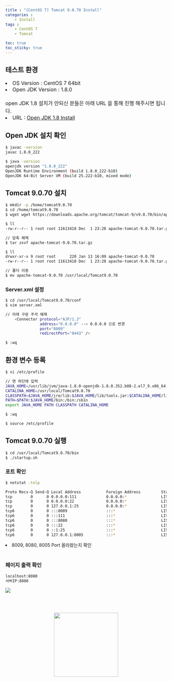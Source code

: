 ```yaml
---
title : "[CentOS 7] Tomcat 9.0.70 Install"
categories : 
    - Install
tags :
    - CentOS 7
    - Tomcat

toc: true
toc_sticky: true
---
```





## 테스트 환경
<div style="font-size:16px;">
<li> OS Version : CentOS 7 64bit </li>
<li> Open JDK Version : 1.8.0 </li>
<br>
open JDK 1.8 설치가 안되신 분들은 아래 URL 을 통해 진행 해주시면 됩니다.<br>
<li> URL : <a href="https://hyundo0630.github.io/install/CentOS-7-Open-JDK-1.8-Install/"> Open JDK 1.8 Install</a></li>
</div>

## Open JDK 설치 확인
```bash
$ javac -version
javac 1.8.0_222

$ java -version
openjdk version "1.8.0_222"
OpenJDK Runtime Environment (build 1.8.0_222-b10)
OpenJDK 64-Bit Server VM (build 25.222-b10, mixed mode)
```

## Tomcat 9.0.70 설치
```bash
$ mkdir -p /home/tomcat9.0.70
$ cd /home/tomcat9.0.70
$ wget wget https://downloads.apache.org/tomcat/tomcat-9/v9.0.70/bin/apache-tomcat-9.0.70.tar.gz

$ ll
-rw-r--r-- 1 root root 11613418 Dec  1 23:20 apache-tomcat-9.0.70.tar.gz

// 압축 해제
$ tar zxvf apache-tomcat-9.0.70.tar.gz

$ ll
drwxr-xr-x 9 root root      220 Jan 13 16:09 apache-tomcat-9.0.70
-rw-r--r-- 1 root root 11613418 Dec  1 23:20 apache-tomcat-9.0.70.tar.gz

// 폴더 이동
$ mv apache-tomcat-9.0.70 /usr/local/Tomcat9.0.70
```
### Server.xml 설정
```bash
$ cd /usr/local/Tomcat9.0.70/conf
$ vim server.xml

// 아래 구문 주석 해제
    <Connector protocol="AJP/1.3"
               address="0.0.0.0" --> 0.0.0.0 으로 변경 
               port="8009"
               redirectPort="8443" />

$ :wq
```


## 환경 변수 등록
```bash
$ vi /etc/profile
```

```bash
// 맨 하단에 입력
JAVA_HOME=/usr/lib/jvm/java-1.8.0-openjdk-1.8.0.352.b08-2.el7_9.x86_64
CATALINA_HOME=/usr/local/Tomcat9.0.70
CLASSPATH=$JAVA_HOME/jre/lib:$JAVA_HOME/lib/tools.jar:$CATALINA_HOME/lib-jsp-api.jar:$CATALINA_HOME/lib/servlet-api.jar
PATH=$PATH:$JAVA_HOME/bin:/bin:/sbin
export JAVA_HOME PATH CLASSPATH CATALINA_HOME

$ :wq
```

```bash
$ source /etc/profile
```

## Tomcat 9.0.70 실행
```bash
$ cd /usr/local/Tomcat9.0.70/bin
$ ./startup.sh
```


### 포트 확인
```bash
$ netstat -tnlp

Proto Recv-Q Send-Q Local Address           Foreign Address         State       PID/Program name    
tcp        0      0 0.0.0.0:111             0.0.0.0:*               LISTEN      1/systemd           
tcp        0      0 0.0.0.0:22              0.0.0.0:*               LISTEN      4158/sshd           
tcp        0      0 127.0.0.1:25            0.0.0.0:*               LISTEN      4687/master         
tcp6       0      0 :::8009                 :::*                    LISTEN      22986/java          
tcp6       0      0 :::111                  :::*                    LISTEN      1/systemd           
tcp6       0      0 :::8080                 :::*                    LISTEN      22986/java          
tcp6       0      0 :::22                   :::*                    LISTEN      4158/sshd           
tcp6       0      0 ::1:25                  :::*                    LISTEN      4687/master         
tcp6       0      0 127.0.0.1:8005          :::*                    LISTEN      22986/java 
```

<li> 8009, 8080, 8005 Port 올라왔는지 확인 </li><br>

### 페이지 출력 확인
```bash
localhost:8080
서버IP:8080
```

<img src="https://raw.githubusercontent.com/hyundo0630/hyundo0630.github.io/3e3268a7b15ef66165f47fd669cd07f5f49d3bec/images/Tomcat%20%EA%B4%80%EB%A0%A8/Tomcat%209.0.70%20%EB%A9%94%EC%9D%B8%20%ED%8E%98%EC%9D%B4%EC%A7%80.png">

<br><br>
<div style="text-align:center;">
<img src="https://github.com/hyundo0630/hyundo0630.github.io/blob/main/images/%EA%B0%90%EC%82%AC%ED%95%A9%EB%8B%88%EB%8B%A4.gif?raw=true" width="200" height="200">
</div>

